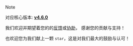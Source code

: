 > [!note]
> 对应核心版本: [**v4.6.0**](https://github.com/simple-robot/simpler-robot/releases/tag/v4.6.0)


我们欢迎并期望着您的的[反馈](https://github.com/simple-robot/simbot-component-qq-guild/issues)或[协助](https://github.com/simple-robot/simbot-component-qq-guild/pulls)，
感谢您的贡献与支持！

也欢迎您为我们献上一颗 `star`，这是对我们最大的鼓励与认可！

